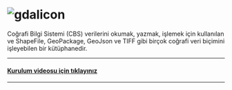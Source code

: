 # ![gdalicon](https://github.com/bugrazen/gdal/assets/95212909/17cc19ab-ba12-4596-a9c0-abb72cfbea63)

Coğrafi Bilgi Sistemi (CBS) verilerini okumak, yazmak, işlemek için kullanılan ve ShapeFile, GeoPackage, GeoJson ve TIFF gibi birçok coğrafi veri biçimini işleyebilen bir kütüphanedir.


-----


#### [Kurulum videosu için tıklayınız](https://www.youtube.com/watch?v=dF_2r2awycQ)

-----
